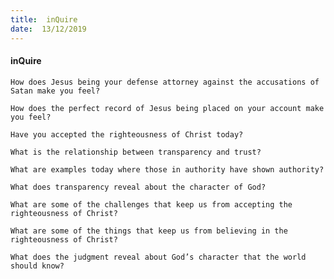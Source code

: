 ```yaml
---
title:  inQuire
date:  13/12/2019
---
```


#### inQuire

`How does Jesus being your defense attorney against the accusations of Satan make you feel?`

`How does the perfect record of Jesus being placed on your account make you feel?`

`Have you accepted the righteousness of Christ today?`

`What is the relationship between transparency and trust?`

`What are examples today where those in authority have shown authority?`

`What does transparency reveal about the character of God?`

`What are some of the challenges that keep us from accepting the righteousness of Christ?`

`What are some of the things that keep us from believing in the righteousness of Christ?`

`What does the judgment reveal about God’s character that the world should know?`
